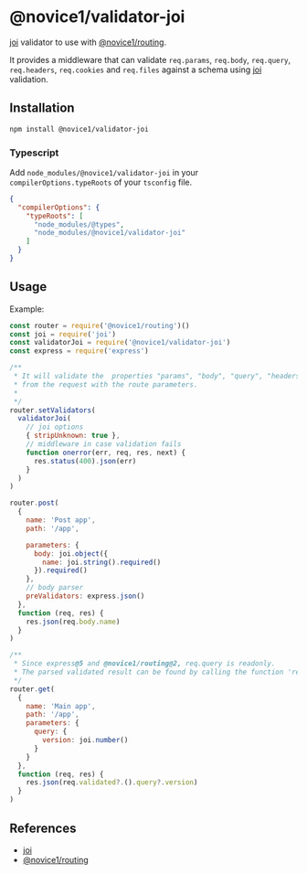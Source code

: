 # @novice1/validator-joi

[joi](https://www.npmjs.com/package/joi) validator to use with [@novice1/routing](https://www.npmjs.com/package/@novice1/routing).

It provides a middleware that can validate `req.params`, `req.body`, `req.query`, `req.headers`, `req.cookies` and `req.files` against a schema using [joi](https://www.npmjs.com/package/joi) validation.

## Installation

```bash
npm install @novice1/validator-joi
```

### Typescript

Add `node_modules/@novice1/validator-joi` in your `compilerOptions.typeRoots` of your `tsconfig` file.

```json
{
  "compilerOptions": {
    "typeRoots": [
      "node_modules/@types",
      "node_modules/@novice1/validator-joi"
    ]
  }
}
```

## Usage

Example:

```js
const router = require('@novice1/routing')()
const joi = require('joi')
const validatorJoi = require('@novice1/validator-joi')
const express = require('express')

/**
 * It will validate the  properties "params", "body", "query", "headers", "cookies" and "files"
 * from the request with the route parameters.
 *
 */
router.setValidators(
  validatorJoi(
    // joi options
    { stripUnknown: true },
    // middleware in case validation fails
    function onerror(err, req, res, next) {
      res.status(400).json(err)
    }
  )
)

router.post(
  {
    name: 'Post app',
    path: '/app',

    parameters: {
      body: joi.object({
        name: joi.string().required()
      }).required()
    },
    // body parser
    preValidators: express.json()
  },
  function (req, res) {
    res.json(req.body.name)
  }
)

/**
 * Since express@5 and @novice1/routing@2, req.query is readonly. 
 * The parsed validated result can be found by calling the function 'req.validated()'.
 */
router.get(
  {
    name: 'Main app',
    path: '/app',
    parameters: {
      query: {
        version: joi.number()
      }
    }
  },
  function (req, res) {
    res.json(req.validated?.().query?.version)
  }
)
```

## References

- [joi](https://www.npmjs.com/package/joi)
- [@novice1/routing](https://www.npmjs.com/package/@novice1/routing)
